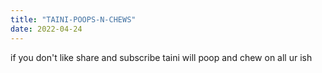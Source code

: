 ```yaml
---
title: "TAINI-POOPS-N-CHEWS"
date: 2022-04-24
---
```


if you don't like share and subscribe taini will poop and chew on all ur ish
